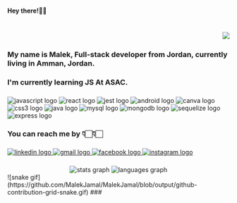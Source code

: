 <h4 align="left">Hey there!👋🏻</h4>

###

<br clear="both">

<div align="right">
  <img src="https://visitor-badge.laobi.icu/badge?page_id=MAlek.MAlek&"  />
</div>

###

<h3 align="left">My name is Malek, Full-stack developer from  Jordan, currently living in  Amman, Jordan.</h3>

###

<h3 align="left">I'm currently learning JS At ASAC.</h3>

###

<div align="left">
  <img src="https://cdn.jsdelivr.net/gh/devicons/devicon/icons/javascript/javascript-plain.svg" height="40" width="59" alt="javascript logo"  />
  <img src="https://cdn.jsdelivr.net/gh/devicons/devicon/icons/react/react-original-wordmark.svg" height="40" width="59" alt="react logo"  />
  <img src="https://cdn.jsdelivr.net/gh/devicons/devicon/icons/jest/jest-plain.svg" height="40" width="59" alt="jest logo"  />
  <img src="https://cdn.jsdelivr.net/gh/devicons/devicon/icons/android/android-original-wordmark.svg" height="40" width="59" alt="android logo"  />
  <img src="https://cdn.jsdelivr.net/gh/devicons/devicon/icons/canva/canva-original.svg" height="40" width="59" alt="canva logo"  />
  <img src="https://cdn.jsdelivr.net/gh/devicons/devicon/icons/css3/css3-original.svg" height="40" width="59" alt="css3 logo"  />
  <img src="https://cdn.jsdelivr.net/gh/devicons/devicon/icons/java/java-original.svg" height="40" width="59" alt="java logo"  />
  <img src="https://cdn.jsdelivr.net/gh/devicons/devicon/icons/mysql/mysql-original-wordmark.svg" height="40" width="59" alt="mysql logo"  />
  <img src="https://cdn.jsdelivr.net/gh/devicons/devicon/icons/mongodb/mongodb-original-wordmark.svg" height="40" width="59" alt="mongodb logo"  />
  <img src="https://cdn.jsdelivr.net/gh/devicons/devicon/icons/sequelize/sequelize-original-wordmark.svg" height="40" width="59" alt="sequelize logo"  />
  <img src="https://cdn.jsdelivr.net/gh/devicons/devicon/icons/express/express-original.svg" height="40" width="59" alt="express logo"  />
</div>

###

<h3 align="left">You can reach me by 👇🏻👇🏻</h3>

###

<div align="left">
  <a href="https://www.linkedin.com/in/malek-hamdan-3b39a8225/" target="_blank">
    <img src="https://raw.githubusercontent.com/maurodesouza/profile-readme-generator/master/src/assets/icons/social/linkedin/default.svg" width="54" height="40" alt="linkedin logo"  />
  </a>
  <a href="malekhamdan82@gmail.com" target="_blank">
    <img src="https://raw.githubusercontent.com/maurodesouza/profile-readme-generator/master/src/assets/icons/social/gmail/default.svg" width="54" height="40" alt="gmail logo"  />
  </a>
  <a href="https://www.facebook.com/malek.khabbas/" target="_blank">
    <img src="https://raw.githubusercontent.com/maurodesouza/profile-readme-generator/master/src/assets/icons/social/facebook/default.svg" width="54" height="40" alt="facebook logo"  />
  </a>
  <a href="https://www.instagram.com/malek_jamal9/" target="_blank">
    <img src="https://raw.githubusercontent.com/maurodesouza/profile-readme-generator/master/src/assets/icons/social/instagram/default.svg" width="54" height="40" alt="instagram logo"  />
  </a>
</div>

###

<div align="center">
  <img src="https://github-readme-stats.vercel.app/api?hide_title=false&hide_rank=false&show_icons=true&include_all_commits=true&count_private=true&disable_animations=false&theme=dracula&locale=en&hide_border=false&username=MAlek" height="150" alt="stats graph"  />
  <img src="https://github-readme-stats.vercel.app/api/top-langs?locale=en&hide_title=false&layout=compact&card_width=320&langs_count=5&theme=dracula&hide_border=false&username=MAlek" height="150" alt="languages graph"  />
</div>
![snake gif](https://github.com/MalekJamal/MalekJamal/blob/output/github-contribution-grid-snake.gif)
###
